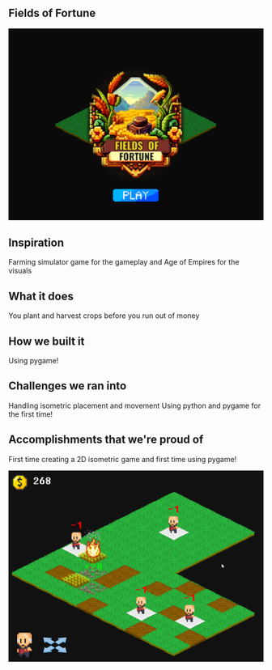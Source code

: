 ## Fields of Fortune

![Thumbnail](thumbnail3.png?raw=true)

## Inspiration
Farming simulator game for the gameplay and Age of Empires for the visuals

## What it does
You plant and harvest crops before you run out of money

## How we built it
Using pygame!

## Challenges we ran into
Handling isometric placement and movement
Using python and pygame for the first time!

## Accomplishments that we're proud of
First time creating a 2D isometric game and first time using pygame!

![Thumbnail](thumbnail1.png?raw=true)
